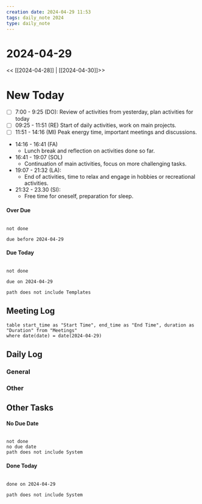 ```yaml
---
creation date: 2024-04-29 11:53
tags: daily_note 2024
type: daily_note
---
```

# 2024-04-29
<< [[2024-04-28]] | [[2024-04-30]]>>

# New Today
 - [ ] 7:00 - 9:25 (DO): Review of activities from yesterday, plan activities for today 
 - [ ] 09:25 - 11:51 (RE)  Start of daily activities, work on main projects.
 - [ ] 11:51 - 14:16 (MI) Peak energy time, important meetings and discussions.
 - 14:16 - 16:41 (FA)
	 - Lunch break and reflection on activities done so far.
 - 16:41 - 19:07 (SOL)
	 - Continuation of main activities, focus on more challenging tasks.
 - 19:07 - 21:32 (LA):
	 - End of activities, time to relax and engage in hobbies or recreational activities.
 - 21:32 - 23.30 (SI):
	 - Free time for oneself, preparation for sleep.
 

#### Over Due
```tasks

not done

due before 2024-04-29

```

#### Due Today
```tasks

not done

due on 2024-04-29

path does not include Templates

```





## Meeting Log

```dataview
table start_time as "Start Time", end_time as "End Time", duration as "Duration" from "Meetings"
where date(date) = date(2024-04-29)
```
## Daily Log

### General



### Other




## Other Tasks

#### No Due Date
```tasks

not done
no due date
path does not include System

```

#### Done Today

```tasks

done on 2024-04-29

path does not include System

```
